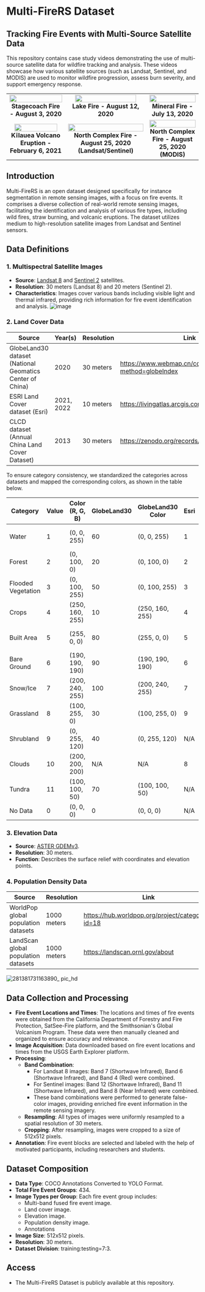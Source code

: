 # Multi-FireRS Dataset

## Tracking Fire Events with Multi-Source Satellite Data

This repository contains case study videos demonstrating the use of multi-source satellite data for wildfire tracking and analysis. These videos showcase how various satellite sources (such as Landsat, Sentinel, and MODIS) are used to monitor wildfire progression, assess burn severity, and support emergency response. 

<table style="border-collapse: collapse; width: 100%;">
  <tr>
    <td align="center" style="border: none;">
      <img src="https://github.com/user-attachments/assets/c661ce81-5cb2-4dcc-a7e0-38b99378d6be" width="100%" />
      <br><strong>Stagecoach Fire - August 3, 2020</strong>
    </td>
    <td align="center" style="border: none;">
      <img src="https://github.com/user-attachments/assets/aa67fd5d-34e1-4a44-9285-893864cd3198" width="90%" />
      <br><strong>Lake Fire - August 12, 2020</strong>
    </td>
    <td align="center" style="border: none;">
      <img src="https://github.com/user-attachments/assets/9e5014ac-3b20-4e42-9f3f-262ff530259d" width="100%" />
      <br><strong>Mineral Fire - July 13, 2020</strong>
    </td>
  </tr>
  <tr>
    <td align="center" style="border: none;">
      <img src="https://github.com/user-attachments/assets/3ca33fb8-15ba-43e0-bfb4-f07e540aa3e5" width="90%" />
      <br><strong>Kīlauea Volcano Eruption - February 6, 2021</strong>
    </td>
    <td align="center" style="border: none;">
      <img src="https://github.com/user-attachments/assets/8f0d36a8-11df-4fe7-893b-71e468864b71" width="100%" />
      <br><strong>North Complex Fire - August 25, 2020 (Landsat/Sentinel)</strong>
    </td>
    <td align="center" style="border: none;">
      <img src="https://github.com/user-attachments/assets/8f0d36a8-11df-4fe7-893b-71e468864b71" width="100%" />
      <br><strong>North Complex Fire - August 25, 2020 (MODIS)</strong>
    </td>
  </tr>
</table>



## Introduction

Multi-FireRS is an open dataset designed specifically for instance segmentation in remote sensing images, with a focus on fire events. It comprises a diverse collection of real-world remote sensing images, facilitating the identification and analysis of various fire types, including wild fires, straw burning, and volcanic eruptions. The dataset utilizes medium to high-resolution satellite images from Landsat and Sentinel sensors.

## Data Definitions

### 1. Multispectral Satellite Images
   - **Source**: [Landsat 8](https://earthexplorer.usgs.gov/) and [Sentinel 2](https://scihub.copernicus.eu/dhus/) satellites.
   - **Resolution**: 30 meters (Landsat 8) and 20 meters (Sentinel 2).
   - **Characteristics**: Images cover various bands including visible light and thermal infrared,  providing rich information for fire event identification and analysis.
      ![image](https://github.com/Bella0818/Datasets/assets/79988921/1e7dd5aa-3571-4314-b04e-569adf688861)

### 2. Land Cover Data
| **Source**                                               | **Year(s)** | **Resolution** | **Link**                                           |
| -------------------------------------------------------- | ----------- | -------------- | -------------------------------------------------- |
| GlobeLand30 dataset (National Geomatics Center of China) | 2020        | 30 meters      | https://www.webmap.cn/commres.do?method=globeIndex |
| ESRI Land Cover dataset (Esri)                           | 2021, 2022  | 10 meters      | https://livingatlas.arcgis.com/landcoverexplorer/  |
| CLCD dataset (Annual China Land Cover Dataset)           | 2013        | 30 meters      | https://zenodo.org/records/5816591                 |

To ensure category consistency, we standardized the categories across datasets and mapped the corresponding colors, as shown in the table below.

| Category           | Value | Color (R, G, B) | GlobeLand30 | GlobeLand30 Color | Esri | Esri Color | CLCD | CLCD (R, G, B)  |
| ------------------ | ----- | --------------- | ----------- | ----------------- | ---- | ---------- | ---- | --------------- |
| Water              | 1     | (0, 0, 255)     | 60          | (0, 0, 255)       | 1    | #1A5BAB    | 5    | (30, 105, 180)  |
| Forest             | 2     | (0, 100, 0)     | 20          | (0, 100, 0)       | 2    | #358221    | 2    | (68, 111, 51)   |
| Flooded Vegetation | 3     | (0, 100, 255)   | 50          | (0, 100, 255)     | 3    | #87D19E    | 9    | (40, 155, 232)  |
| Crops              | 4     | (250, 160, 255) | 10          | (250, 160, 255)   | 4    | #FFDB5C    | 1    | (250, 227, 156) |
| Built Area         | 5     | (255, 0, 0)     | 80          | (255, 0, 0)       | 5    | #ED022A    | 8    | (226, 66, 144)  |
| Bare Ground        | 6     | (190, 190, 190) | 90          | (190, 190, 190)   | 6    | #EDE9E4    | 7    | (207, 189, 163) |
| Snow/Ice           | 7     | (200, 240, 255) | 100         | (200, 240, 255)   | 7    | #F2FAFF    | 6    | (166, 206, 227) |
| Grassland          | 8     | (100, 255, 0)   | 30          | (100, 255, 0)     | 9    | #C6AD8D    | 4    | (171, 211, 123) |
| Shrubland          | 9     | (0, 255, 120)   | 40          | (0, 255, 120)     | N/A  | N/A        | 3    | (51, 160, 44)   |
| Clouds             | 10    | (200, 200, 200) | N/A         | N/A               | 8    | #C8C8C8    | N/A  | N/A             |
| Tundra             | 11    | (100, 100, 50)  | 70          | (100, 100, 50)    | N/A  | N/A        | N/A  | N/A             |
| No Data            | 0     | (0, 0, 0)       | 0           | (0, 0, 0)         | N/A  | N/A        | N/A  | N/A             |



### 3. Elevation Data

   - **Source**: [ASTER GDEMv3](https://www.gscloud.cn/sources/accessdata/aeab8000652a45b38afbb7ff023ddabb?pid=302).
   - **Resolution**: 30 meters.
   - **Function**: Describes the surface relief with coordinates and elevation points.

### 4. Population Density Data

| **Source**                          | **Resolution** | **Link**                                          |
| ----------------------------------- | -------------- | ------------------------------------------------- |
| WorldPop global population datasets | 1000 meters    | https://hub.worldpop.org/project/categories?id=18 |
| LandScan global population datasets | 1000 meters    | https://landscan.ornl.gov/about                   |


![281381731163890_ pic_hd](https://github.com/user-attachments/assets/3b1c93f4-f39c-4633-91e3-60487fc9a159)



## Data Collection and Processing

- **Fire Event Locations and Times**: The locations and times of fire events were obtained from the California Department of Forestry and Fire Protection, SatSee-Fire platform, and the Smithsonian's Global Volcanism Program. These data were then manually cleaned and organized to ensure accuracy and relevance.
- **Image Acquisition**: Data downloaded based on fire event locations and times from the USGS Earth Explorer platform.
- **Processing**: 
  - **Band Combination**:
    - For Landsat 8 images: Band 7 (Shortwave Infrared), Band 6 (Shortwave Infrared), and Band 4 (Red) were combined.
    - For Sentinel images: Band 12 (Shortwave Infrared), Band 11 (Shortwave Infrared), and Band 8 (Near Infrared) were combined.
    - These band combinations were performed to generate false-color images, providing enriched fire event information in the remote sensing imagery.
  - **Resampling**: All types of images were uniformly resampled to a spatial resolution of 30 meters.
  - **Cropping**: After resampling, images were cropped to a size of 512x512 pixels.
- **Annotation**: Fire event blocks are selected and labeled with the help of motivated participants, including researchers and students.

## Dataset Composition
- **Data Type**: COCO Annotations Converted to YOLO Format.
- **Total Fire Event Groups**: 434.
- **Image Types per Group**: Each fire event group includes:
  - Multi-band fused fire event image.
  - Land cover image.
  - Elevation image.
  - Population density image.
  - Annotations
- **Image Size**: 512x512 pixels.
- **Resolution**: 30 meters.
- **Dataset Division**: training:testing=7:3.

## Access

- The Multi-FireRS Dataset is publicly available at this repository.
